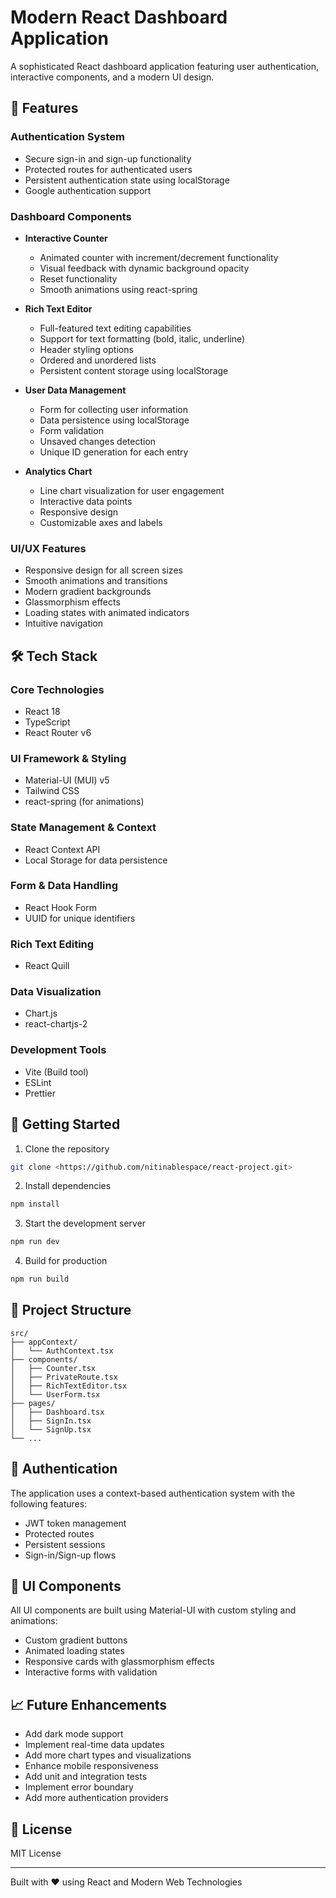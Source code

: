 # Modern React Dashboard Application

A sophisticated React dashboard application featuring user authentication, interactive components, and a modern UI design.

## 🚀 Features

### Authentication System

- Secure sign-in and sign-up functionality
- Protected routes for authenticated users
- Persistent authentication state using localStorage
- Google authentication support

### Dashboard Components

- **Interactive Counter**

  - Animated counter with increment/decrement functionality
  - Visual feedback with dynamic background opacity
  - Reset functionality
  - Smooth animations using react-spring

- **Rich Text Editor**

  - Full-featured text editing capabilities
  - Support for text formatting (bold, italic, underline)
  - Header styling options
  - Ordered and unordered lists
  - Persistent content storage using localStorage

- **User Data Management**

  - Form for collecting user information
  - Data persistence using localStorage
  - Form validation
  - Unsaved changes detection
  - Unique ID generation for each entry

- **Analytics Chart**
  - Line chart visualization for user engagement
  - Interactive data points
  - Responsive design
  - Customizable axes and labels

### UI/UX Features

- Responsive design for all screen sizes
- Smooth animations and transitions
- Modern gradient backgrounds
- Glassmorphism effects
- Loading states with animated indicators
- Intuitive navigation

## 🛠️ Tech Stack

### Core Technologies

- React 18
- TypeScript
- React Router v6

### UI Framework & Styling

- Material-UI (MUI) v5
- Tailwind CSS
- react-spring (for animations)

### State Management & Context

- React Context API
- Local Storage for data persistence

### Form & Data Handling

- React Hook Form
- UUID for unique identifiers

### Rich Text Editing

- React Quill

### Data Visualization

- Chart.js
- react-chartjs-2

### Development Tools

- Vite (Build tool)
- ESLint
- Prettier

## 🚦 Getting Started

1. Clone the repository

```bash
git clone <https://github.com/nitinablespace/react-project.git>
```

2. Install dependencies

```bash
npm install
```

3. Start the development server

```bash
npm run dev
```

4. Build for production

```bash
npm run build
```

## 📁 Project Structure

```
src/
├── appContext/
│   └── AuthContext.tsx
├── components/
│   ├── Counter.tsx
│   ├── PrivateRoute.tsx
│   ├── RichTextEditor.tsx
│   └── UserForm.tsx
├── pages/
│   ├── Dashboard.tsx
│   ├── SignIn.tsx
│   └── SignUp.tsx
└── ...
```

## 🔐 Authentication

The application uses a context-based authentication system with the following features:

- JWT token management
- Protected routes
- Persistent sessions
- Sign-in/Sign-up flows

## 🎨 UI Components

All UI components are built using Material-UI with custom styling and animations:

- Custom gradient buttons
- Animated loading states
- Responsive cards with glassmorphism effects
- Interactive forms with validation

## 📈 Future Enhancements

- Add dark mode support
- Implement real-time data updates
- Add more chart types and visualizations
- Enhance mobile responsiveness
- Add unit and integration tests
- Implement error boundary
- Add more authentication providers

## 📝 License

MIT License

---

Built with ❤️ using React and Modern Web Technologies
